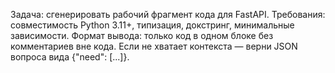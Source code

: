Задача: сгенерировать рабочий фрагмент кода для FastAPI.
Требования: совместимость Python 3.11+, типизация, докстринг, минимальные зависимости.
Формат вывода: только код в одном блоке без комментариев вне кода.
Если не хватает контекста — верни JSON вопроса вида {"need": [...]}.
